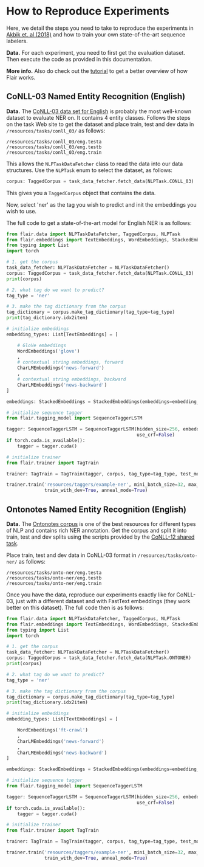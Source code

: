 # How to Reproduce Experiments 

Here, we detail the steps you need to take to reproduce the experiments in [Akbik et. al (2018)](https://drive.google.com/file/d/17yVpFA7MmXaQFTe-HDpZuqw9fJlmzg56/view?usp=sharing)
and how to train your own state-of-the-art sequence labelers. 

**Data.** For each experiment, you need to first get the evaluation dataset. Then execute the code as provided in this 
documentation.

**More info.** Also do check out the [tutorial](/resources/docs/TUTORIAL.md)  to get a better overview of how Flair works.


## CoNLL-03 Named Entity Recognition (English)

**Data.** The [CoNLL-03 data set for English](https://www.clips.uantwerpen.be/conll2003/ner/) is probably the most 
well-known dataset to evaluate NER on. It contains 4 entity classes. Follows the steps on the task Web site to 
get the dataset and place train, test and dev data in `/resources/tasks/conll_03/` as follows: 

```
/resources/tasks/conll_03/eng.testa
/resources/tasks/conll_03/eng.testb
/resources/tasks/conll_03/eng.train
```

This allows the `NLPTaskDataFetcher` class to read the data into our data structures. Use the `NLPTask` enum to select 
the dataset, as follows: 

```python
corpus: TaggedCorpus = task_data_fetcher.fetch_data(NLPTask.CONLL_03)
```

This gives you a `TaggedCorpus` object that contains the data. 

Now, select 'ner' as the tag you wish to predict and init the embeddings you wish to use.
 
The full code to get a state-of-the-art model for English NER is as follows: 

```python
from flair.data import NLPTaskDataFetcher, TaggedCorpus, NLPTask
from flair.embeddings import TextEmbeddings, WordEmbeddings, StackedEmbeddings, CharLMEmbeddings, CharacterEmbeddings
from typing import List
import torch

# 1. get the corpus
task_data_fetcher: NLPTaskDataFetcher = NLPTaskDataFetcher()
corpus: TaggedCorpus = task_data_fetcher.fetch_data(NLPTask.CONLL_03)
print(corpus)

# 2. what tag do we want to predict?
tag_type = 'ner'

# 3. make the tag dictionary from the corpus
tag_dictionary = corpus.make_tag_dictionary(tag_type=tag_type)
print(tag_dictionary.idx2item)

# initialize embeddings
embedding_types: List[TextEmbeddings] = [

    # GloVe embeddings
    WordEmbeddings('glove')
    ,
    # contextual string embeddings, forward
    CharLMEmbeddings('news-forward')
    ,
    # contextual string embeddings, backward
    CharLMEmbeddings('news-backward')
]

embeddings: StackedEmbeddings = StackedEmbeddings(embeddings=embedding_types)

# initialize sequence tagger
from flair.tagging_model import SequenceTaggerLSTM

tagger: SequenceTaggerLSTM = SequenceTaggerLSTM(hidden_size=256, embeddings=embeddings, tag_dictionary=tag_dictionary,
                                                use_crf=False)
if torch.cuda.is_available():
    tagger = tagger.cuda()

# initialize trainer
from flair.trainer import TagTrain

trainer: TagTrain = TagTrain(tagger, corpus, tag_type=tag_type, test_mode=True)

trainer.train('resources/taggers/example-ner', mini_batch_size=32, max_epochs=150, save_model=True,
              train_with_dev=True, anneal_mode=True)
```



## Ontonotes Named Entity Recognition (English)

**Data.** The [Ontonotes corpus](https://catalog.ldc.upenn.edu/docs/LDC2013T19/OntoNotes-Release-5.0.pdf) is one of the best resources 
for different types of NLP and contains rich NER annotation. Get the corpus and split it into train, test and dev 
splits using the scripts provided by the [CoNLL-12 shared task](http://conll.cemantix.org/2012/data.html). 

Place train, test and dev data in CoNLL-03 format in  `/resources/tasks/onto-ner/` as follows: 

```
/resources/tasks/onto-ner/eng.testa
/resources/tasks/onto-ner/eng.testb
/resources/tasks/onto-ner/eng.train
```

Once you have the data, reproduce our experiments exactly like for CoNLL-03, just with a different dataset and with 
FastText embeddings (they work better on this dataset). The full code then is as follows: 


```python
from flair.data import NLPTaskDataFetcher, TaggedCorpus, NLPTask
from flair.embeddings import TextEmbeddings, WordEmbeddings, StackedEmbeddings, CharLMEmbeddings
from typing import List
import torch

# 1. get the corpus
task_data_fetcher: NLPTaskDataFetcher = NLPTaskDataFetcher()
corpus: TaggedCorpus = task_data_fetcher.fetch_data(NLPTask.ONTONER)
print(corpus)

# 2. what tag do we want to predict?
tag_type = 'ner'

# 3. make the tag dictionary from the corpus
tag_dictionary = corpus.make_tag_dictionary(tag_type=tag_type)
print(tag_dictionary.idx2item)

# initialize embeddings
embedding_types: List[TextEmbeddings] = [

    WordEmbeddings('ft-crawl')
    ,
    CharLMEmbeddings('news-forward')
    ,
    CharLMEmbeddings('news-backward')
]

embeddings: StackedEmbeddings = StackedEmbeddings(embeddings=embedding_types)

# initialize sequence tagger
from flair.tagging_model import SequenceTaggerLSTM

tagger: SequenceTaggerLSTM = SequenceTaggerLSTM(hidden_size=256, embeddings=embeddings, tag_dictionary=tag_dictionary,
                                                use_crf=False)
if torch.cuda.is_available():
    tagger = tagger.cuda()

# initialize trainer
from flair.trainer import TagTrain

trainer: TagTrain = TagTrain(tagger, corpus, tag_type=tag_type, test_mode=True)

trainer.train('resources/taggers/example-ner', mini_batch_size=32, max_epochs=150, save_model=True,
              train_with_dev=True, anneal_mode=True)

```